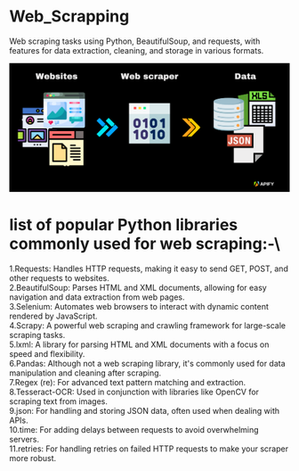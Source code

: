 # Web_Scrapping
 Web scraping tasks using Python, BeautifulSoup, and requests, with features for data extraction, cleaning, and storage in various formats.

<img src="https://github.com/rpjinu/Web_Scrapping/blob/main/web-scraping.png" width="1200">

# list of popular Python libraries commonly used for web scraping:-\

1.Requests: Handles HTTP requests, making it easy to send GET, POST, and other requests to websites.\
2.BeautifulSoup: Parses HTML and XML documents, allowing for easy navigation and data extraction from web pages.\
3.Selenium: Automates web browsers to interact with dynamic content rendered by JavaScript.\
4.Scrapy: A powerful web scraping and crawling framework for large-scale scraping tasks.\
5.lxml: A library for parsing HTML and XML documents with a focus on speed and flexibility.\
6.Pandas: Although not a web scraping library, it's commonly used for data manipulation and cleaning after scraping.\
7.Regex (re): For advanced text pattern matching and extraction.\
8.Tesseract-OCR: Used in conjunction with libraries like OpenCV for scraping text from images.\
9.json: For handling and storing JSON data, often used when dealing with APIs.\
10.time: For adding delays between requests to avoid overwhelming servers.\
11.retries: For handling retries on failed HTTP requests to make your scraper more robust.

<img src="" width="1200">
